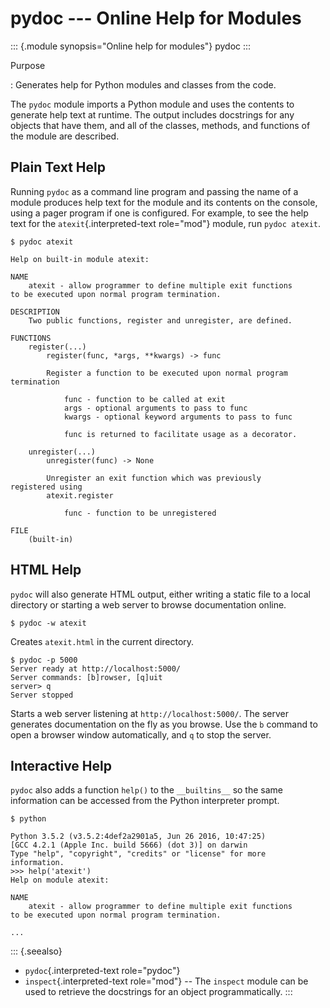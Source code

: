 # pydoc \-\-- Online Help for Modules

::: {.module synopsis="Online help for modules"} pydoc :::

Purpose

: Generates help for Python modules and classes from the code.

The `pydoc` module imports a Python module and uses the contents to generate help text at runtime. The output includes docstrings for any objects that have them, and all of the classes, methods, and functions of the module are described.

## Plain Text Help

Running `pydoc` as a command line program and passing the name of a module produces help text for the module and its contents on the console, using a pager program if one is configured. For example, to see the help text for the `atexit`{.interpreted-text role="mod"} module, run `pydoc atexit`.

```{.sourceCode .none}
$ pydoc atexit

Help on built-in module atexit:

NAME
    atexit - allow programmer to define multiple exit functions
to be executed upon normal program termination.

DESCRIPTION
    Two public functions, register and unregister, are defined.

FUNCTIONS
    register(...)
        register(func, *args, **kwargs) -> func

        Register a function to be executed upon normal program
termination

            func - function to be called at exit
            args - optional arguments to pass to func
            kwargs - optional keyword arguments to pass to func

            func is returned to facilitate usage as a decorator.

    unregister(...)
        unregister(func) -> None

        Unregister an exit function which was previously
registered using
        atexit.register

            func - function to be unregistered

FILE
    (built-in)
```

## HTML Help

`pydoc` will also generate HTML output, either writing a static file to a local directory or starting a web server to browse documentation online.

```{.sourceCode .none}
$ pydoc -w atexit
```

Creates `atexit.html` in the current directory.

```{.sourceCode .none}
$ pydoc -p 5000
Server ready at http://localhost:5000/
Server commands: [b]rowser, [q]uit
server> q
Server stopped
```

Starts a web server listening at `http://localhost:5000/`. The server generates documentation on the fly as you browse. Use the `b` command to open a browser window automatically, and `q` to stop the server.

## Interactive Help

`pydoc` also adds a function `help()` to the `__builtins__` so the same information can be accessed from the Python interpreter prompt.

```{.sourceCode .none}
$ python

Python 3.5.2 (v3.5.2:4def2a2901a5, Jun 26 2016, 10:47:25)
[GCC 4.2.1 (Apple Inc. build 5666) (dot 3)] on darwin
Type "help", "copyright", "credits" or "license" for more
information.
>>> help('atexit')
Help on module atexit:

NAME
    atexit - allow programmer to define multiple exit functions
to be executed upon normal program termination.

...
```

::: {.seealso}

- `pydoc`{.interpreted-text role="pydoc"}
- `inspect`{.interpreted-text role="mod"} \-- The `inspect` module can be used to retrieve the docstrings for an object programmatically. :::
